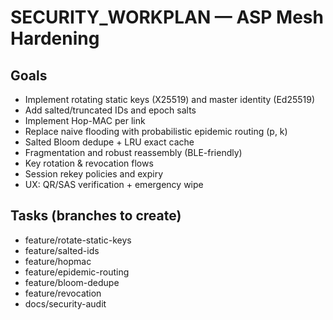 # SECURITY_WORKPLAN — ASP Mesh Hardening

## Goals
- Implement rotating static keys (X25519) and master identity (Ed25519)
- Add salted/truncated IDs and epoch salts
- Implement Hop-MAC per link
- Replace naive flooding with probabilistic epidemic routing (p, k)
- Salted Bloom dedupe + LRU exact cache
- Fragmentation and robust reassembly (BLE-friendly)
- Key rotation & revocation flows
- Session rekey policies and expiry
- UX: QR/SAS verification + emergency wipe

## Tasks (branches to create)
- feature/rotate-static-keys
- feature/salted-ids
- feature/hopmac
- feature/epidemic-routing
- feature/bloom-dedupe
- feature/revocation
- docs/security-audit

